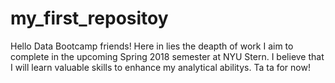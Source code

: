 # my_first_repositoy

Hello Data Bootcamp friends! Here in lies the deapth of work I aim to complete in the upcoming Spring 2018 semester at NYU Stern. I believe that I will learn valuable skills to enhance my analytical abilitys. Ta ta for now!
